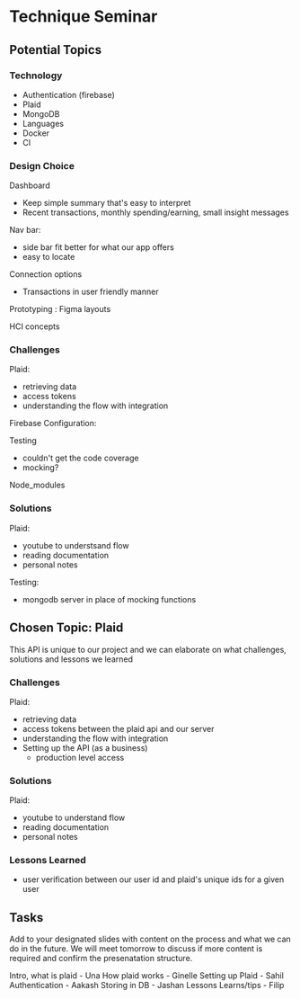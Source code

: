 # Technique Seminar

## Potential Topics

### Technology

- Authentication (firebase) 
- Plaid
- MongoDB
- Languages
- Docker
- CI

### Design Choice

Dashboard
  - Keep simple summary that's easy to interpret
- Recent transactions, monthly spending/earning, small insight messages
 
Nav bar: 
  - side bar fit better for what our app offers
  - easy to locate
  
Connection options
  - Transactions in user friendly manner

Prototyping : Figma layouts

HCI concepts

### Challenges

Plaid: 
  - retrieving data
  - access tokens
  - understanding the flow with integration

Firebase Configuration:

Testing
- couldn't get the code coverage
- mocking?
  
Node_modules

### Solutions

Plaid: 
- youtube to understsand flow
- reading documentation
- personal notes
  
Testing: 
- mongodb server in place of mocking functions

## Chosen Topic: Plaid

This API is unique to our project and we can elaborate on what challenges, solutions and lessons we learned


### Challenges

Plaid: 
  - retrieving data 
  - access tokens between the plaid api and our server
  - understanding the flow with integration
  - Setting up the API (as a business)
      - production level access

### Solutions

Plaid: 
- youtube to understand flow
- reading documentation
- personal notes

### Lessons Learned
- user verification between our user id and plaid's unique ids for a given user

## Tasks

Add to your designated slides with content on the process and what we can do in the future. We will meet tomorrow to discuss if more content is required and confirm the presenatation structure. 

Intro, what is plaid - Una
How plaid works - Ginelle
Setting up Plaid - Sahil
Authentication - Aakash
Storing in DB - Jashan
Lessons Learns/tips - Filip


